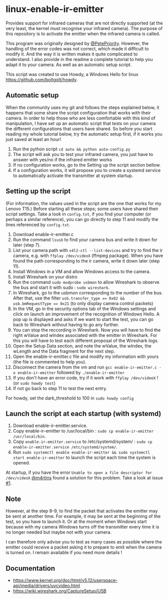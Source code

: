 # linux-enable-ir-emitter
Provides support for infrared cameras that are not directly supported (at the very least, the kernel must recognise your infrared camera). The purpose of this repository is to activate the emitter when the infrared camera is called. 

This program was originally designed by [@PetePriority](https://github.com/PetePriority/chicony-ir-toggle). However, the handling of the error codes was not correct, which made it difficult to modify it. And the way it is written makes it quite complicated to understand. I also provide in the readme a complete tutorial to help you adapt it to your camera. As well as an automatic setup script. 

This script was created to use Howdy, a Windows Hello for linux <https://github.com/boltgolt/howdy>.

## Automatic setup
When the community uses my git and follows the steps explained below, it happens that some share the script configuration that works with their camera. 
In order to help those who are less comfortable with this kind of manipulation, I have set up an automatic script that tests on your camera the different configurations that users have shared. 
So before you start reading my whole tutorial below, try the automatic setup first, if it works you just saved at least an hour! 

1. Run the python script `cd auto && python auto-config.py`
2. The script will ask you to test your infrared camera, you just have to answer with yes/no if the infrared emitter works
3. If no configuration works, go to the Setting up the script section bellow.
4. If a configuration works, it will propose you to create a systemd service to automatically activate the transmitter at system startup. 

## Setting up the script
(For information, the values used in the script are the one that works for my Lenovo T15.)
Before starting all these steps; some users have shared their script settings. Take a look in `config.txt`, if you find your computer (or perhaps a similar reference), you can go directly to step 11 and modify the lines referenced by `config.txt`.

1. Download enable-ir-emitter.c
2. Run the command `lsusb` to find your camera bus and write it down for later (step 7).
3. List your camera path with `v4l2-ctl --list-devices` and try to find the ir camera, e.g. with `ffplay /dev/videoX` (ffmpeg package).
When you have found the path corresponding to the ir camera, write it down later (step 11).
4. Install Windows in a VM and allow Windows access to the camera.
5. Install Wireshark on your distro
6. Run the command `sudo modprobe usbmon` to allow Wireshark to observe the bus and start it with sudo : `sudo wireshark`.
8. In Wireshark, go to the usbmon corresponding to the number of the bus. After that, use the filter `usb.transfer_type == 0x02 && usb.bmRequestType == 0x21` (to only display camera control packets)
9. In the VM, go in the security options tab of the Windows settings and click on launch an improvement of the recognition of Windows Hello. A pop up is displayed and asks if we want to start the test, you can go back to Wireshark without having to go any further.
10. You can stop the reccording in Wireshark. Now you will have to find the right wValue and wIndex associated with the emitter in Wireshark. For this you will have to test each different proposal of the Wireshark logs.
11. Open the Setup Data section, and note the wValue, the wIndex, the wLength and the Data fragment for the next step.
12. Open the enable-ir-emitter.c file and modify my information with yours (the file is commented to help you).
13. Disconnect the camera from the vm and run `gcc enable-ir-emitter.c -o enable-ir-emitter` followed by `./enable-ir-emitter`
14. If you don't have an error code, try if it work with `ffplay /dev/videoX` ! (or `sudo howdy test`)
15. If not go back to step 11 to test the next entry.

For howdy, set the dark_threshold to 100 in `sudo howdy config`

## Launch the script at each startup (with systemd)
1. Download enable-ir-emitter.service.
2. Copy enable-ir-emitter to /usr/local/bin : `sudo cp enable-ir-emitter /usr/local/bin`.
3. Copy `enable-ir-emitter.service` to /etc/systemd/system/ : `sudo cp enable-ir-emitter.service /etc/systemd/system/`.
4. Run `sudo systemctl enable enable-ir-emitter && sudo systemctl start enable-ir-emitter` to launch the script each time the system is opened.

At startup, if you have the error `Unable to open a file descriptor for /dev/videoX` [@m4rtins](https://github.com/m4rtins) found a solution for this problem. Take a look at issue [#1](https://github.com/EmixamPP/linux-enable-ir-emitter/issues/1).

## Note
However, at the step 8-9, to find the packet that activates the emitter may be sent at another time. For example, it may be sent at the beginning of the test, so you have to launch it. Or at the moment when Windows start because with my camera Windows turns off the transmitter every time it is no longer needed but maybe not with your camera.

I can therefore only advise you to test as many cases as possible where the emitter could receive a packet asking it to prepare to emit when the camera is turned on. I remain available if you need more details !

## Documentation
* <https://www.kernel.org/doc/html/v5.12/userspace-api/media/drivers/uvcvideo.html>
* <https://wiki.wireshark.org/CaptureSetup/USB>
